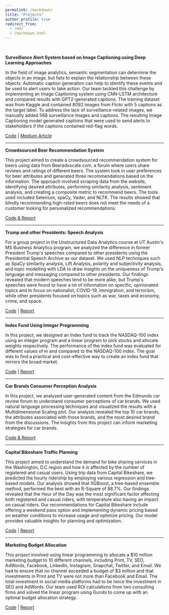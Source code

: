 ```yaml
---
permalink: /markdown/
title: "Projects"
author_profile: true
redirect_from: 
  - /md/
  - /markdown.html
---
```

<br>

**Surveillance Alert System based on Image Captioning using Deep Learning Approaches**

In the field of image analytics, semantic segmentation can determine the objects in an image, but fails to explain the relationship between these objects. Automatic caption generation can help to identify these events and be used to alert users to take action. Our team tackled this challenge by implementing an Image Captioning system using CNN-LSTM architecture and compared results with GPT2-generated captions. The training dataset was from Kaggle and contained 8092 images from Flickr with 5 captions as the target label. To address the lack of surveillance-related images, we manually added 568 surveillance images and captions. The resulting Image Captioning model generated captions that were used to send alerts to stakeholders if the captions contained red-flag words.

[Code](https://github.com/parthiv-borgohain/Surveillance-Alert-System-based-on-Image-Captioning-using-Deep-Learning-Approaches)
| [Medium Article](https://medium.com/@rgarg_98817/surveillance-alert-system-a394f28480c6)

---

**Crowdsourced Beer Recommendation System**

This project aimed to create a crowdsourced recommendation system for beers using data from Beeradvocate.com, a forum where users share reviews and ratings of different beers. The system took in user preferences for beer attributes and generated three recommendations based on the information. The approach involved scraping data from the website, identifying desired attributes, performing similarity analysis, sentiment analysis, and creating a composite metric to recommend beers. The tools used included Selenium, spaCy, Vader, and NLTK. The results showed that blindly recommending high-rated beers does not meet the needs of a customer looking for personalized recommendations.

[Code & Report](https://github.com/parthiv-borgohain/Crowdsourced-Beer-Recommender-System)

---

**Trump and other Presidents: Speech Analysis**

For a group project in the Unstructured Data Analytics course at UT Austin's MS Business Analytics program, we analyzed the difference in former President Trump's speeches compared to other presidents using the Presidential Speech Archive as our dataset. We used NLP techniques such as SpaCy similarity analysis, Lift Analysis, polarity and subjectivity analysis, and topic modelling with LDA to draw insights on the uniqueness of Trump's language and messaging compared to other presidents. Our findings revealed that modern speeches tend to be more alike, but Trump's speeches were found to have a lot of information on specific, opinionated topics and to focus on nationalist, COVID-19, immigration, and terrorism, while other presidents focused on topics such as war, taxes and economy, crime, and space.

[Code](https://github.com/parthiv-borgohain/Trump-and-other-Presidents-Speech-Analysis)
| [Report](https://github.com/parthiv-borgohain/Trump-and-other-Presidents-Speech-Analysis/blob/main/Presentation%20Slides.pdff)

---

**Index Fund Using Integer Programming**

In this project, we designed an Index fund to track the NASDAQ-100 index using an integer program and a linear program to pick stocks and allocate weights respectively. The performance of the index fund was evaluated for different values of m and compared to the NASDAQ-100 index. The goal was to find a practical and cost-effective way to create an index fund that mirrors the broad market.

[Code](https://github.com/parthiv-borgohain/Index-Fund-Using-Integer-Programming/blob/main/Optimization%20Project%202%20-%20Parthiv%20Borgohain%20-%20Final.ipynb)
| [Report](https://github.com/parthiv-borgohain/Index-Fund-Using-Integer-Programming/blob/main/Optimization%201%20Project%202%20Report.pdf)

---

**Car Brands Consumer Perception Analysis**

In this project, we analyzed user-generated content from the Edmunds car review forum to understand consumer perceptions of car brands. We used natural language processing techniques and visualized the results with a Multidimensional Scaling plot. Our analysis revealed the top 10 car brands, the attributes associated with those brands, and the most desired brand from the discussions. The insights from this project can inform marketing strategies for car brands.

[Code & Report](https://github.com/parthiv-borgohain/Car-Brands-Consumer-Perception-Analysis)

---

**Capital Bikeshare Traffic Planning**

This project aimed to understand the demand for bike sharing services in the Washington, D.C region and how it is affected by the number of registered and casual users. Using trip data from Capital Bikeshare, we predicted the hourly ridership by employing various regression and tree-based models. Our analysis showed that XGBoost, a tree-based ensemble method, performed the best with an R-Square of 88.7%. Our findings revealed that the Hour of the Day was the most significant factor affecting both registered and casual riders, with temperature also having an impact on casual riders. Our recommendations for Capital Bikeshare include offering a weekend pass option and implementing dynamic pricing based on weather conditions to increase usage and optimize pricing. Our model provides valuable insights for planning and optimization.

[Code](https://github.com/parthiv-borgohain/Capital-Bikeshare-Traffic-Planning)
| [Report](https://github.com/parthiv-borgohain/Capital-Bikeshare-Traffic-Planning/blob/main/Capital_Bikeshare_ML_updated.pdf)

---

**Marketing Budget Allocation**

This project involved using linear programming to allocate a $10 million marketing budget to 10 different channels, including Print, TV, SEO, AdWords, Facebook, LinkedIn, Instagram, Snapchat, Twitter, and Email. We had to ensure that no channel exceeded a budget of $3 million and that investments in Print and TV were not more than Facebook and Email. The total investment in social media platforms had to be twice the investment in SEO and AdWords. Our team used ROI calculations from two consulting firms and solved the linear program using Gurobi to come up with an optimal budget allocation strategy.

[Code](https://github.com/parthiv-borgohain/Marketing-Budget-Allocation/blob/main/Optimization_Project_I_Final.ipynb)
| [Report](https://github.com/parthiv-borgohain/Marketing-Budget-Allocation/blob/main/Optimization%20Project%201%20Report.pdf)
